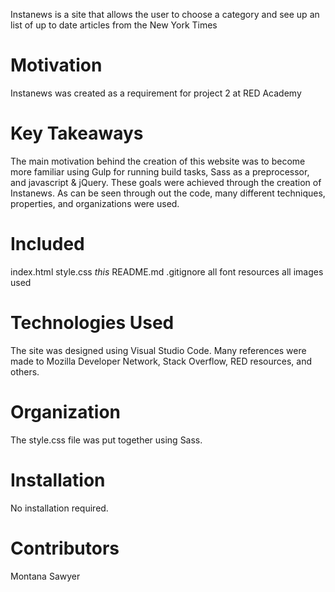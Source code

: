 Instanews is a site that allows the user to choose a category and see up an list of up to date articles from the New York Times

# Motivation
Instanews was created as a requirement for project 2 at RED Academy 

# Key Takeaways
The main motivation behind the creation of this website was to become more familiar using Gulp for running build tasks, Sass as a preprocessor, and javascript & jQuery. These goals were achieved through the creation of Instanews. As can be seen through out the code, many different techniques, properties, and organizations were used.

# Included
index.html
style.css
*this* README.md
.gitignore
all font resources
all images used

# Technologies Used
The site was designed using Visual Studio Code. Many references were made to Mozilla Developer Network, Stack Overflow, RED resources, and others. 

# Organization
The style.css file was put together using Sass.

# Installation
No installation required.

# Contributors
Montana Sawyer
